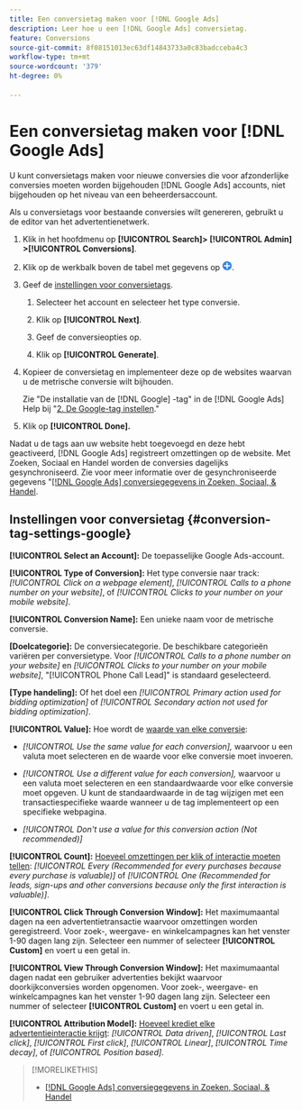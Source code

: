 ```yaml
---
title: Een conversietag maken voor [!DNL Google Ads]
description: Leer hoe u een [!DNL Google Ads] conversietag.
feature: Conversions
source-git-commit: 8f08151013ec63df14843733a0c83badcceba4c3
workflow-type: tm+mt
source-wordcount: '379'
ht-degree: 0%

---
```


# Een conversietag maken voor [!DNL Google Ads]

U kunt conversietags maken voor nieuwe conversies die voor afzonderlijke conversies moeten worden bijgehouden [!DNL Google Ads] accounts, niet bijgehouden op het niveau van een beheerdersaccount.

Als u conversietags voor bestaande conversies wilt genereren, gebruikt u de editor van het advertentienetwerk.

1. Klik in het hoofdmenu op **[!UICONTROL Search]> [!UICONTROL Admin] >[!UICONTROL Conversions]**.

1. Klik op de werkbalk boven de tabel met gegevens op ![Maken](/help/search-social-commerce/assets/add.png "Maken").

1. Geef de [instellingen voor conversietags](#conversion-tag-settings-google).

   1. Selecteer het account en selecteer het type conversie.

   1. Klik op **[!UICONTROL Next]**.

   1. Geef de conversieopties op.

   1. Klik op **[!UICONTROL Generate]**.

1. Kopieer de conversietag en implementeer deze op de websites waarvan u de metrische conversie wilt bijhouden.

   Zie &quot;De installatie van de [!DNL Google] -tag&quot; in de [!DNL Google Ads] Help bij &quot;[2. De Google-tag instellen](https://support.google.com/google-ads/answer/12215519).&quot;

1. Klik op **[!UICONTROL Done].**

Nadat u de tags aan uw website hebt toegevoegd en deze hebt geactiveerd, [!DNL Google Ads] registreert omzettingen op de website. Met Zoeken, Sociaal en Handel worden de conversies dagelijks gesynchroniseerd. Zie voor meer informatie over de gesynchroniseerde gegevens &quot;[[!DNL Google Ads] conversiegegevens in Zoeken, Sociaal, &amp; Handel](/help/search-social-commerce/campaign-management/introduction/google-conversion-data.md).

## Instellingen voor conversietag {#conversion-tag-settings-google}

**[!UICONTROL Select an Account]:** De toepasselijke Google Ads-account.

**[!UICONTROL Type of Conversion]:** Het type conversie naar track: *[!UICONTROL Click on a webpage element]*, *[!UICONTROL Calls to a phone number on your website]*, of *[!UICONTROL Clicks to your number on your mobile website]*.

**[!UICONTROL Conversion Name]:** Een unieke naam voor de metrische conversie.

**\[Doelcategorie\]:** De conversiecategorie. De beschikbare categorieën variëren per conversietype. Voor *[!UICONTROL Calls to a phone number on your website]* en *[!UICONTROL Clicks to your number on your mobile website]*, &quot;[!UICONTROL Phone Call Lead]&quot; is standaard geselecteerd.

**\[Type handeling\]:** Of het doel een *[!UICONTROL Primary action used for bidding optimization]* of *[!UICONTROL Secondary action not used for bidding optimization]*.

**[!UICONTROL Value]:** Hoe wordt de [waarde van elke conversie](https://support.google.com/google-ads/answer/3419241):

* *[!UICONTROL Use the same value for each conversion],* waarvoor u een valuta moet selecteren en de waarde voor elke conversie moet invoeren.

* *[!UICONTROL Use a different value for each conversion],* waarvoor u een valuta moet selecteren en een standaardwaarde voor elke conversie moet opgeven. U kunt de standaardwaarde in de tag wijzigen met een transactiespecifieke waarde wanneer u de tag implementeert op een specifieke webpagina.

* *[!UICONTROL Don't use a value for this conversion action (Not recommended)]*

**[!UICONTROL Count]:** [Hoeveel omzettingen per klik of interactie moeten tellen](https://support.google.com/google-ads/answer/3438531): *[!UICONTROL Every (Recommended for every purchases because every purchase is valuable)]* of *[!UICONTROL One (Recommended for leads, sign-ups and other conversions because only the first interaction is valuable)]*.

**[!UICONTROL Click Through Conversion Window]:** Het maximumaantal dagen na een advertentietransactie waarvoor omzettingen worden geregistreerd. Voor zoek-, weergave- en winkelcampagnes kan het venster 1-90 dagen lang zijn. Selecteer een nummer of selecteer **[!UICONTROL Custom]** en voert u een getal in.

**[!UICONTROL View Through Conversion Window]:** Het maximumaantal dagen nadat een gebruiker advertenties bekijkt waarvoor doorkijkconversies worden opgenomen. Voor zoek-, weergave- en winkelcampagnes kan het venster 1-90 dagen lang zijn. Selecteer een nummer of selecteer **[!UICONTROL Custom]** en voert u een getal in.

**[!UICONTROL Attribution Model]:** [Hoeveel krediet elke advertentieinteractie krijgt](https://support.google.com/google-ads/answer/6259715?sjid=8211249329930775138): *[!UICONTROL Data driven]*, *[!UICONTROL Last click]*, *[!UICONTROL First click]*, *[!UICONTROL Linear]*, *[!UICONTROL Time decay]*, of *[!UICONTROL Position based]*.

>[!MORELIKETHIS]
>
>* [[!DNL Google Ads] conversiegegevens in Zoeken, Sociaal, &amp; Handel](/help/search-social-commerce/campaign-management/introduction/google-conversion-data.md)
